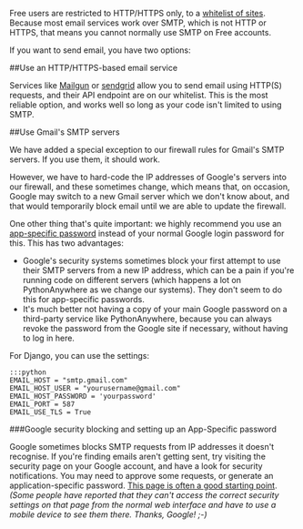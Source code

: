 
<!--
.. title: SMTP for free users
.. slug: SMTPForFreeUsers
.. date: 2015-05-13 14:35:28 UTC+01:00
.. tags:
.. category:
.. link:
.. description:
.. type: text
-->




Free users are restricted to HTTP/HTTPS only, to a
[whitelist of sites](https://www.pythonanywhere.com/whitelist/). Because
most email services work over SMTP, which is not HTTP or HTTPS, that means you
cannot normally use SMTP on Free accounts.

If you want to send email, you have two options:

##Use an HTTP/HTTPS-based email service

Services like [Mailgun](http://mailgun.com/) or
[sendgrid](https://sendgrid.com/) allow you to send email using HTTP(S)
requests, and their API endpoint are on our whitelist.  This is the most
reliable option, and works well so long as your code isn't limited to using
SMTP.


##Use Gmail's SMTP servers

We have added a special exception to our firewall rules for Gmail's SMTP
servers. If you use them, it should work.

However, we have to hard-code the IP addresses of Google's servers into our
firewall, and these sometimes change, which means that, on occasion, Google may
switch to a new Gmail server which we don't know about, and that would
temporarily block email until we are able to update the firewall.

One other thing that's quite important: we highly recommend you use an
[app-specific password](https://support.google.com/accounts/answer/185833?hl=en)
instead of your normal Google login password for this.  This has two advantages:

 * Google's security systems sometimes block your first attempt to use their SMTP servers from a new IP address, which can be a pain if you're running code on different servers (which happens a lot on PythonAnywhere as we change our systems).  They don't seem to do this for app-specific passwords.
 * It's much better not having a copy of your main Google password on a third-party service like PythonAnywhere, because you can always revoke the password from the Google site if necessary, without having to log in here.

For Django, you can use the settings:

    :::python
    EMAIL_HOST = "smtp.gmail.com"
    EMAIL_HOST_USER = "yourusername@gmail.com"
    EMAIL_HOST_PASSWORD = 'yourpassword'
    EMAIL_PORT = 587
    EMAIL_USE_TLS = True



###Google security blocking and setting up an App-Specific password

Google sometimes blocks SMTP requests from IP addresses it doesn't recognise.
If you're finding emails aren't getting sent, try visiting the security page on
your Google account, and have a look for security notifications. You may need
to approve some requests, or generate an application-specific password.
[This page is often a good starting point](https://support.google.com/accounts/answer/6010255?hl=en>).
*(Some people have reported that they can't access the correct security settings
on that page from the normal web interface and have to use a mobile device to
see them there. Thanks, Google! ;-)*
